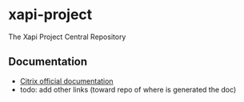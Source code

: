 # xapi-project

The Xapi Project Central Repository

## Documentation

- [Citrix official documentation](http://docs.vmd.citrix.com/XenServer/6.2.0/1.0/en_gb/api/)
- todo: add other links (toward repo of where is generated the doc)
